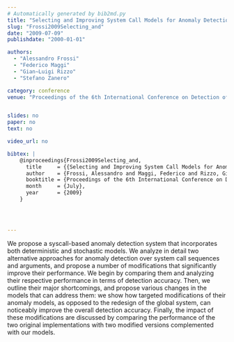 ```yaml
---
# Automatically generated by bib2md.py
title: "Selecting and Improving System Call Models for Anomaly Detection"
slug: "Frossi2009Selecting_and"
date: "2009-07-09"
publishdate: "2000-01-01"

authors:
  - "Alessandro Frossi"
  - "Federico Maggi"
  - "Gian∼Luigi Rizzo"
  - "Stefano Zanero"

category: conference
venue: "Proceedings of the 6th International Conference on Detection of Intrusions and Malware, and Vulnerability Assessment (DIMVA)"


slides: no
paper: no
text: no

video_url: no

bibtex: |
    @inproceedings{Frossi2009Selecting_and,
      title     = {{Selecting and Improving System Call Models for Anomaly Detection}},
      author    = {Frossi, Alessandro and Maggi, Federico and Rizzo, Gian∼Luigi and Zanero, Stefano},
      booktitle = {Proceedings of the 6th International Conference on Detection of Intrusions and Malware, and Vulnerability Assessment (DIMVA)},
      month     = {July},
      year      = {2009}
    }




---
```


We propose a syscall-based anomaly detection system that incorporates both deterministic and stochastic models. We analyze in detail two alternative approaches for anomaly detection over system call sequences and arguments, and propose a number of modifications that significantly improve their performance. We begin by comparing them and analyzing their respective performance in terms of detection accuracy. Then, we outline their major shortcomings, and propose various changes in the models that can address them: we show how targeted modifications of their anomaly models, as opposed to the redesign of the global system, can noticeably improve the overall detection accuracy. Finally, the impact of these modifications are discussed by comparing the performance of the two original implementations with two modified versions complemented with our models.
